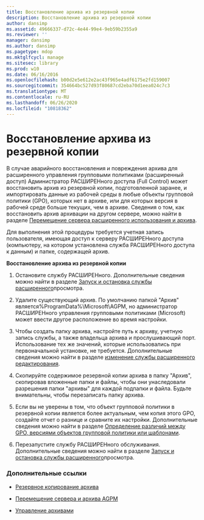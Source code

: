 ```yaml
---
title: Восстановление архива из резервной копии
description: Восстановление архива из резервной копии
author: dansimp
ms.assetid: 49666337-d72c-4e44-99e4-9eb59b2355a9
ms.reviewer: ''
manager: dansimp
ms.author: dansimp
ms.pagetype: mdop
ms.mktglfcycl: manage
ms.sitesec: library
ms.prod: w10
ms.date: 06/16/2016
ms.openlocfilehash: b00d2e5e612e2ac43f965e4adf6175e2fd159007
ms.sourcegitcommit: 354664bc527d93f80687cd2eba70d1eea024c7c3
ms.translationtype: MT
ms.contentlocale: ru-RU
ms.lasthandoff: 06/26/2020
ms.locfileid: "10818362"
---
```

# Восстановление архива из резервной копии


В случае аварийного восстановления и повреждения архива для расширенного управления групповыми политиками (расширенный доступ) Администратор РАСШИРЕНного доступа (Full Control) может восстановить архив из резервной копии, подготовленной заранее, и импортировать данные из рабочей среды в любые объекты групповой политики (GPO), которых нет в архиве, или для которых версия в рабочей среде больше текущих, чем в архиве. Сведения о том, как восстановить архив архивации на другом сервере, можно найти в разделе [Перемещение сервера расширенного использования и архива](move-the-agpm-server-and-the-archive.md).

Для выполнения этой процедуры требуется учетная запись пользователя, имеющая доступ к серверу РАСШИРЕНного доступа (компьютеру, на котором установлена служба РАСШИРЕНного доступа к данным) и папке, содержащей архив.

**Восстановление архива из резервной копии**

1.  Остановите службу РАСШИРЕНного. Дополнительные сведения можно найти в разделе [Запуск и остановка службы расширенного](start-and-stop-the-agpm-service-agpm30ops.md)просмотра.

2.  Удалите существующий архив. По умолчанию папкой "Архив" является%ProgramData%\\Microsoft\\AGPM, но администратор РАСШИРЕНного управления групповыми политиками (Microsoft) может ввести другое расположение во время настройки.

3.  Чтобы создать папку архива, настройте путь к архиву, учетную запись службы, а также владельца архива и прослушивающий порт. Использование тех же значений, которые использовались при первоначальной установке, не требуется. Дополнительные сведения можно найти в разделе [изменение службы расширенного редактирования](modify-the-agpm-service-agpm30ops.md).

4.  Скопируйте содержимое резервной копии архива в папку "Архив", скопировав вложенные папки и файлы, чтобы они унаследовали разрешения папки "архивы" для каждой подпапки и файла. Будьте внимательны, чтобы перезаписать папку архива.

5.  Если вы не уверены в том, что объект групповой политики в резервной копии является более актуальным, чем копия этого GPO, создайте отчет о разнице и сравните их настройки. Дополнительные сведения можно найти в разделе [Определение различий между GPO, версиями объектов групповой политики или шаблонами](identify-differences-between-gpos-gpo-versions-or-templates-agpm30ops.md).

6.  Перезапустите службу РАСШИРЕНного обслуживания. Дополнительные сведения можно найти в разделе [Запуск и остановка службы расширенного](start-and-stop-the-agpm-service-agpm30ops.md)просмотра.

### Дополнительные ссылки

-   [Резервное копирование архива](back-up-the-archive.md)

-   [Перемещение сервера и архива AGPM](move-the-agpm-server-and-the-archive.md)

-   [Управление архивами](managing-the-archive.md)

 

 





